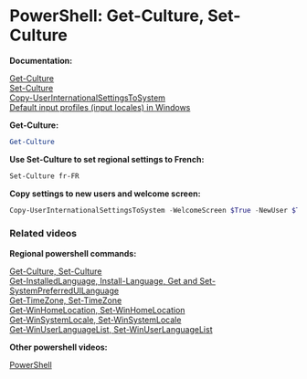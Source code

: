 # PowerShell: Get-Culture, Set-Culture

<b>Documentation:</b>

[Get-Culture](https://learn.microsoft.com/en-us/powershell/module/microsoft.powershell.utility/get-culture?view=powershell-5.1) <br />
[Set-Culture](https://learn.microsoft.com/en-us/powershell/module/international/set-culture?view=windowsserver2022-ps) <br />
[Copy-UserInternationalSettingsToSystem](https://learn.microsoft.com/en-us/powershell/module/international/copy-userinternationalsettingstosystem?view=windowsserver2022-ps) <br />
[Default input profiles (input locales) in Windows](https://learn.microsoft.com/en-us/windows-hardware/manufacture/desktop/default-input-locales-for-windows-language-packs?view=windows-11)

<b>Get-Culture:</b>

```powershell
Get-Culture
```

<b>Use Set-Culture to set regional settings to French:</b>

```powershell
Set-Culture fr-FR
```

<b>Copy settings to new users and welcome screen:</b>

```powershell
Copy-UserInternationalSettingsToSystem -WelcomeScreen $True -NewUser $True
```

### Related videos

<b>Regional powershell commands:</b>

[Get-Culture, Set-Culture]() <br />
[Get-InstalledLanguage, Install-Language, Get and Set-SystemPreferredUILanguage]() <br />
[Get-TimeZone, Set-TimeZone]() <br />
[Get-WinHomeLocation, Set-WinHomeLocation]() <br />
[Get-WinSystemLocale, Set-WinSystemLocale]() <br />
[Get-WinUserLanguageList, Set-WinUserLanguageList]() <br />

<b>Other powershell videos:</b>

[PowerShell](https://www.youtube.com/playlist?list=PLVncjTDMNQ4RDyVzbV0_kpXCScTMgUw_A)
